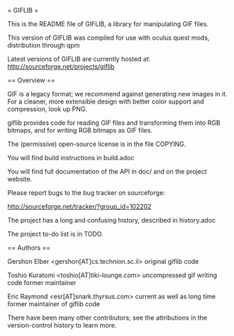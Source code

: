 = GIFLIB =

This is the README file of GIFLIB, a library for manipulating GIF files.

This version of GIFLIB was compiled for use with oculus quest mods, distribution through qpm

Latest versions of GIFLIB are currently hosted at:
    http://sourceforge.net/projects/giflib

== Overview ==

GIF is a legacy format; we recommend against generating new images in
it.  For a cleaner, more extensible design with better color support
and compression, look up PNG.

giflib provides code for reading GIF files and transforming them into 
RGB bitmaps, and for writing RGB bitmaps as GIF files.

The (permissive) open-source license is in the file COPYING.

You will find build instructions in build.adoc

You will find full documentation of the API in doc/ and on the 
project website.

Please report bugs to the bug tracker on sourceforge:

http://sourceforge.net/tracker/?group_id=102202

The project has a long and confusing history, described in history.adoc

The project to-do list is in TODO.

== Authors ==

Gershon Elber <gershon[AT]cs.technion.sc.il>
	original giflib code

Toshio Kuratomi <toshio[AT]tiki-lounge.com>
        uncompressed gif writing code
        former maintainer

Eric Raymond <esr[AT]snark.thyrsus.com>
        current as well as long time former maintainer of giflib code

There have been many other contributors; see the attributions in the
version-control history to learn more.
